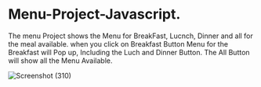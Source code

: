 # Menu-Project-Javascript.


The menu Project shows the Menu for BreakFast, Lucnch, Dinner and all for the meal available. when you click on Breakfast Button Menu for the Breakfast will Pop up, Including the Luch and Dinner Button. The All Button will show all the Menu Available.







![Screenshot (310)](https://user-images.githubusercontent.com/88320958/200162798-72b38077-6556-41f0-bd95-c61c9a0d39a0.png)
